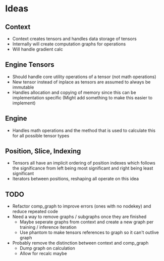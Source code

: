 # Ideas

## Context

- Context creates tensors and handles data storage of tensors
- Internally will create computation graphs for operations
- Will handle gradient calc

## Engine Tensors
 
- Should handle core utility operations of a tensor (not math operations)
- New tensor instead of inplace as tensors are assumed to always be immutable
- Handles allocation and copying of memory since this can be implementation specific (Might add something to make this easier to implement)

## Engine

- Handles math operations and the method that is used to calculate this for all possible tensor types

## Position, Slice, Indexing

- Tensors all have an implicit ordering of position indexes which follows the significance from left being most significant and right being least significant
- Iterators between positions, reshaping all operate on this idea

## TODO

- Refactor comp_graph to improve errors (ones with no nodekey) and reduce repeated code
- Need a way to remove graphs / subgraphs once they are finished 
    - Maybe seperate graphs from context and create a new graph per training / inference iteration
    - Use phantom to make tensors references to graph so it can't outlive graph
- Probably remove the distinction between context and comp_graph
    - Dump graph on calculation
    - Allow for recalc maybe
